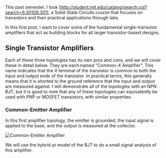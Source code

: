 This past semester, I took [http://student.mit.edu/catalog/search.cgi?search=6.301](6.301), a Solid-State Circuits course that focuses on transistors and their practical applications through labs.

In this first post, I want to cover some of the fundamental single-transistor amplifiers that act as building blocks for all larger transistor-based designs.

## Single Transistor Amplifiers
Each of these three topologies has its own pros and cons, and we will cover these in detail below. They are each named "Common-*X* Amplifier". This name indicates that the *X* terminal of the transistor is common to both the input and output ends of the transistor. In practical terms, this generally means that it is shorted to the ground reference that the input and output are measured against. I will demonstrate all of the topologies with an NPN BJT, but it is good to note that any of these topologies can equivalently be used with PNP or MOSFET transistors, with similar properties.

### Common-Emitter Amplifier
In this first amplifier topology, the emitter is grounded, the input signal is applied to the base, and the output is measured at the collector.

![Common-Emitter Amplifier](assets/6/CommonEmitter.svg "Common-Emitter Amplifier")

We will use the hybrid-pi model of the BJT to do a small signal analysis of this amplifier.



